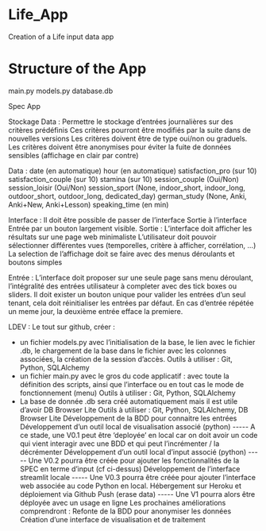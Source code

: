 # Life_App
Creation of a Life input data app

# Structure of the App
main.py
models.py
database.db

Spec App

Stockage Data :
Permettre le stockage d’entrées journalières sur des critères prédéfinis Ces critères pourront être modifiés par la suite dans de nouvelles versions Les critères doivent être de type oui/non ou graduels.
Les critères doivent être anonymises pour éviter la fuite de données sensibles (affichage en clair par contre)

Data : 
date (en automatique)
hour (en automatique)
satisfaction_pro (sur 10)
satisfaction_couple (sur 10)
stamina (sur 10)
session_couple (Oui/Non)
session_loisir (Oui/Non)
session_sport (None, indoor_short, indoor_long, outdoor_short, outdoor_long, dedicated_day)
german_study (None, Anki, Anki+New, Anki+Lesson)
speaking_time (en min)

Interface :
Il doit être possible de passer de l’interface Sortie à l’interface Entrée par un bouton largement visible.
Sortie :
L’interface doit afficher les résultats sur une page web minimaliste L’utilisateur doit pouvoir sélectionner différentes vues (temporelles, critère à afficher, corrélation, …) La selection de l’affichage doit se faire avec des menus déroulants et boutons simples

Entrée :
L’interface doit proposer sur une seule page sans menu déroulant, l’intégralité des entrées utilisateur à completer avec des tick boxes ou sliders.
Il doit exister un bouton unique pour valider les entrées d’un seul tenant, cela doit réinitialiser les entrées par défaut.
En cas d’entrée répétée un meme jour, la deuxième entrée efface la premiere.




LDEV :
Le tout sur github, créer :
- un fichier models.py avec l’initialisation de la base, le lien avec le fichier .db, le chargement de la base dans le fichier avec les colonnes associées, la création de la session d’accès.
Outils à utiliser : Git, Python, SQLAlchemy
- un fichier main.py avec le gros du code applicatif : avec toute la définition des scripts, ainsi que l’interface ou en tout cas le mode de fonctionnement (menu)
Outils à utiliser : Git, Python, SQLAlchemy
- La base de donnée .db sera créé automatiquement mais il est utile d’avoir DB Browser Lite 
Outils à utiliser : Git, Python, SQLAlchemy, DB Browser Lite
Développement de la BDD pour connaitre les entrées Développement d’un outil local de visualisation associé (python) 
----- A ce stade, une V0.1 peut être ‘deployée’ en local car on doit avoir un code qui vient interagir avec une BDD et qui peut l’incrémenter / la décrémenter
Développement d’un outil local d’input associé (python) 
----- Une V0.2 pourra être créée pour ajouter les fonctionnalités de la SPEC en terme d’input (cf ci-dessus)
Développement de l’interface streamlit locale 
----- Une V0.3 pourra être créée pour ajouter l’interface web associée au code Python en local.
Hébergement sur Heroku et déploiement via Github Push (erase data)
----- Une V1 pourra alors être déployée avec un usage en ligne
Les prochaines améliorations comprendront : 
Refonte de la BDD pour anonymiser les données
Création d’une interface de visualisation et de traitement


